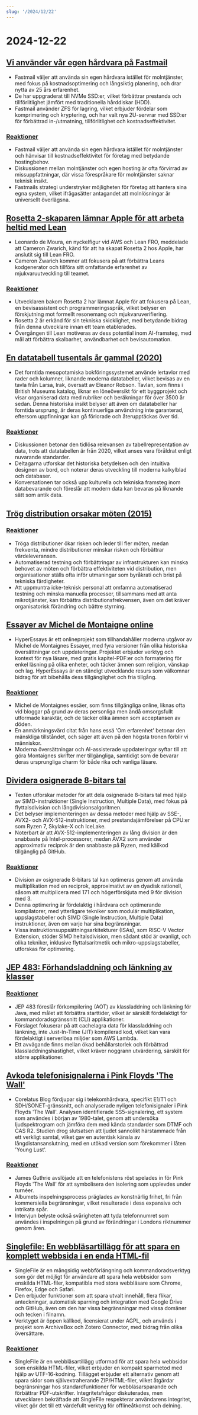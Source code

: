 ```yaml
---
slug: '/2024/12/22'
---
```


# 2024-12-22

## [Vi använder vår egen hårdvara på Fastmail](https://www.fastmail.com/blog/why-we-use-our-own-hardware/)

- Fastmail väljer att använda sin egen hårdvara istället för molntjänster, med fokus på kostnadsoptimering och långsiktig planering, och drar nytta av 25 års erfarenhet.
- De har uppgraderat till NVMe SSD:er, vilket förbättrar prestanda och tillförlitlighet jämfört med traditionella hårddiskar (HDD).
- Fastmail använder ZFS för lagring, vilket erbjuder fördelar som komprimering och kryptering, och har valt nya 2U-servrar med SSD:er för förbättrad in-/utmatning, tillförlitlighet och kostnadseffektivitet.

### [Reaktioner](https://news.ycombinator.com/item?id=42485124)

- Fastmail väljer att använda sin egen hårdvara istället för molntjänster och hänvisar till kostnadseffektivitet för företag med betydande hostingbehov.
- Diskussionen mellan molntjänster och egen hosting är ofta förvirrad av missuppfattningar, där vissa förespråkare för molntjänster saknar teknisk insikt.
- Fastmails strategi understryker möjligheten för företag att hantera sina egna system, vilket ifrågasätter antagandet att molnlösningar är universellt överlägsna.

## [Rosetta 2-skaparen lämnar Apple för att arbeta heltid med Lean](https://www.linkedin.com/posts/leonardo-de-moura-26a27b5_leanlang-leanprover-leanfro-activity-7274523099394400256-0F0x)

- Leonardo de Moura, en nyckelfigur vid AWS och Lean FRO, meddelade att Cameron Zwarich, känd för att ha skapat Rosetta 2 hos Apple, har anslutit sig till Lean FRO.
- Cameron Zwarich kommer att fokusera på att förbättra Leans kodgenerator och tillföra sitt omfattande erfarenhet av mjukvaruutveckling till teamet.

### [Reaktioner](https://news.ycombinator.com/item?id=42483895)

- Utvecklaren bakom Rosetta 2 har lämnat Apple för att fokusera på Lean, en bevisassistent och programmeringsspråk, vilket belyser en förskjutning mot formellt resonemang och mjukvaruverifiering.
- Rosetta 2 är erkänd för sin tekniska skicklighet, med betydande bidrag från denna utvecklare innan ett team etablerades.
- Övergången till Lean motiveras av dess potential inom AI-framsteg, med mål att förbättra skalbarhet, användbarhet och bevisautomation.

## [En datatabell tusentals år gammal (2020)](https://www.datafix.com.au/BASHing/2020-08-12.html)

- Det forntida mesopotamiska bokföringssystemet använde lertavlor med rader och kolumner, liknande moderna datatabeller, vilket bevisas av en tavla från Larsa, Irak, översatt av Eleanor Robson. Tavlan, som finns i British Museums katalog, liknar en löneöversikt för ett byggprojekt och visar organiserad data med rubriker och beräkningar för över 3500 år sedan. Denna historiska insikt belyser att även om datatabeller har forntida ursprung, är deras kontinuerliga användning inte garanterad, eftersom uppfinningar kan gå förlorade och återupptäckas över tid.

### [Reaktioner](https://news.ycombinator.com/item?id=42482829)

- Diskussionen betonar den tidlösa relevansen av tabellrepresentation av data, trots att datatabellen är från 2020, vilket anses vara föråldrat enligt nuvarande standarder.
- Deltagarna utforskar det historiska betydelsen och den intuitiva designen av bord, och noterar deras utveckling till moderna kalkylblad och databaser.
- Konversationen tar också upp kulturella och tekniska framsteg inom databevarande och föreslår att modern data kan bevaras på liknande sätt som antik data.

## [Trög distribution orsakar möten (2015)](https://tidyfirst.substack.com/p/slow-deployment-causes-meetings)

### [Reaktioner](https://news.ycombinator.com/item?id=42484139)

- Tröga distributioner ökar risken och leder till fler möten, medan frekventa, mindre distributioner minskar risken och förbättrar värdeleveransen.
- Automatiserad testning och förbättringar av infrastrukturen kan minska behovet av möten och förbättra effektiviteten vid distribution, men organisationer ställs ofta inför utmaningar som byråkrati och brist på tekniska färdigheter.
- Att uppmuntra icke-teknisk personal att omfamna automatiserad testning och minska manuella processer, tillsammans med att anta mikrotjänster, kan förbättra distributionsfrekvensen, även om det kräver organisatorisk förändring och bättre styrning.

## [Essayer av Michel de Montaigne online](https://hyperessays.net/)

- HyperEssays är ett onlineprojekt som tillhandahåller moderna utgåvor av Michel de Montaignes Essayer, med fyra versioner från olika historiska översättningar och uppdateringar. Projektet erbjuder verktyg och kontext för nya läsare, med gratis kapitel-PDF:er och formatering för enkel läsning på olika enheter, och täcker ämnen som religion, vänskap och lag. HyperEssays är en ständigt utvecklande resurs som välkomnar bidrag för att bibehålla dess tillgänglighet och fria tillgång.

### [Reaktioner](https://news.ycombinator.com/item?id=42484527)

- Michel de Montaignes essäer, som finns tillgängliga online, liknas ofta vid bloggar på grund av deras personliga men ändå omsorgsfullt utformade karaktär, och de täcker olika ämnen som acceptansen av döden.
- En anmärkningsvärd citat från hans essä 'Om erfarenhet' betonar den mänskliga tillståndet, och säger att även på den högsta tronen förblir vi människor.
- Moderna översättningar och AI-assisterade uppdateringar syftar till att göra Montaignes skrifter mer tillgängliga, samtidigt som de bevarar deras ursprungliga charm för både rika och vanliga läsare.

## [Dividera osignerade 8-bitars tal](http://0x80.pl/notesen/2024-12-21-uint8-division.html)

- Texten utforskar metoder för att dela osignerade 8-bitars tal med hjälp av SIMD-instruktioner (Single Instruction, Multiple Data), med fokus på flyttalsdivision och långdivisionsalgoritmen.
- Det belyser implementeringen av dessa metoder med hjälp av SSE-, AVX2- och AVX-512-instruktioner, med prestandajämförelser på CPU:er som Ryzen 7, Skylake-X och IceLake.
- Noterbart är att AVX-512-implementeringen av lång division är den snabbaste på Intel-processorer, medan AVX2 som använder approximativ reciprok är den snabbaste på Ryzen, med källkod tillgänglig på GitHub.

### [Reaktioner](https://news.ycombinator.com/item?id=42481612)

- Division av osignerade 8-bitars tal kan optimeras genom att använda multiplikation med en reciprok, approximativt av en dyadisk rationell, såsom att multiplicera med 171 och högerförskjuta med 9 för division med 3.
- Denna optimering är fördelaktig i hårdvara och optimerande kompilatorer, med ytterligare tekniker som modulär multiplikation, uppslagstabeller och SIMD (Single Instruction, Multiple Data) instruktioner, även om varje har sina begränsningar.
- Vissa instruktionsuppsättningsarkitekturer (ISAs), som RISC-V Vector Extension, stöder SIMD heltalsdivision, men sådant stöd är ovanligt, och olika tekniker, inklusive flyttalsaritmetik och mikro-uppslagstabeller, utforskas för optimering.

## [JEP 483: Förhandsladdning och länkning av klasser](https://openjdk.org/jeps/483)

### [Reaktioner](https://news.ycombinator.com/item?id=42481813)

- JEP 483 föreslår förkompilering (AOT) av klassladdning och länkning för Java, med målet att förbättra starttider, vilket är särskilt fördelaktigt för kommandoradsgränssnitt (CLI) applikationer.
- Förslaget fokuserar på att cachelagra data för klassladdning och länkning, inte Just-In-Time (JIT) kompilerad kod, vilket kan vara fördelaktigt i serverlösa miljöer som AWS Lambda.
- Ett avvägande finns mellan ökad behållarstorlek och förbättrad klassladdningshastighet, vilket kräver noggrann utvärdering, särskilt för större applikationer.

## [Avkoda telefonisignalerna i Pink Floyds 'The Wall'](https://corelatus.com/blog/Decoding_the_telephony_signals_in_Pink_Floyd_s__The_Wall_.html)

- Corelatus Blog fördjupar sig i telekomhårdvara, specifikt E1/T1 och SDH/SONET-gränssnitt, och analyserade nyligen telefonisignaler i Pink Floyds 'The Wall'. Analysen identifierade SS5-signalering, ett system som användes i början av 1980-talet, genom att undersöka ljudspektrogram och jämföra dem med kända standarder som DTMF och CAS R2. Studien drog slutsatsen att ljudet sannolikt härstammade från ett verkligt samtal, vilket gav en autentisk känsla av långdistansanslutning, med en utökad version som förekommer i låten 'Young Lust'.

### [Reaktioner](https://news.ycombinator.com/item?id=42485795)

- James Guthrie avslöjade att en telefonistens röst spelades in för Pink Floyds 'The Wall' för att symbolisera den isolering som upplevdes under turnéer.
- Albumets inspelningsprocess präglades av konstnärlig frihet, fri från kommersiella begränsningar, vilket resulterade i dess expansiva och intrikata spår.
- Intervjun belyste också svårigheten att tyda telefonnumret som användes i inspelningen på grund av förändringar i Londons riktnummer genom åren.

## [Singlefile: En webbläsartillägg för att spara en komplett webbsida i en enda HTML-fil](https://github.com/gildas-lormeau/SingleFile)

- SingleFile är en mångsidig webbförlängning och kommandoradsverktyg som gör det möjligt för användare att spara hela webbsidor som enskilda HTML-filer, kompatibla med stora webbläsare som Chrome, Firefox, Edge och Safari.
- Den erbjuder funktioner som att spara utvalt innehåll, flera flikar, anteckningar, automatisk sparning och integration med Google Drive och GitHub, även om den har vissa begränsningar med vissa domäner och tecken i filnamn.
- Verktyget är öppen källkod, licensierat under AGPL, och används i projekt som ArchiveBox och Zotero Connector, med bidrag från olika översättare.

### [Reaktioner](https://news.ycombinator.com/item?id=42481659)

- SingleFile är en webbläsartillägg utformad för att spara hela webbsidor som enskilda HTML-filer, vilket erbjuder en kompakt sparmetod med hjälp av UTF-16-kodning. Tillägget erbjuder ett alternativ genom att spara sidor som självextraherande ZIP/HTML-filer, vilket åtgärdar begränsningar hos standardfunktioner för webbläsarsparande och förbättrar PDF-utskrifter. Integritetsfrågor diskuterades, men utvecklaren bekräftade att SingleFile respekterar användarens integritet, vilket gör det till ett värdefullt verktyg för offlineåtkomst och delning.

<head>
  <meta property="og:title" content="Vi använder vår egen hårdvara på Fastmail" />
  <meta property="og:type" content="website" />
  <meta property="og:image" content="https://og.cho.sh/api/og/?title=Vi%20anv%C3%A4nder%20v%C3%A5r%20egen%20h%C3%A5rdvara%20p%C3%A5%20Fastmail&subheading=s%C3%B6ndag%2022%20december%202024%3A%20Sammanfattning%20av%20Hacker%20News" />
</head>
